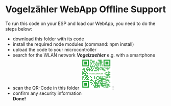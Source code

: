# Vogelzähler WebApp Offline Support

To run this code on your ESP and load our WebApp, you need to do the steps below:
* download this folder with its code
* install the required node modules (command: npm install)
* upload the code to your microcontroller
* search for the WLAN network _**Vogelzaehler**_ e.g. with a smartphone
* scan the QR-Code in this folder <img src="https://github.com/JuulAnd/The-Fundamentals-of-IoT/blob/main/WebApp_Setup/QR-Code_VogelzaehlerWebApp.png" alt="QR-Code" width="100px">!
* confirm any security information  
**Done!**
